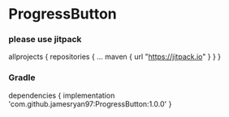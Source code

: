 # ProgressButton

### please use jitpack


allprojects {
		repositories {
			...
			maven { url "https://jitpack.io" }
		}
}


### Gradle

dependencies {
    implementation 'com.github.jamesryan97:ProgressButton:1.0.0'
}
